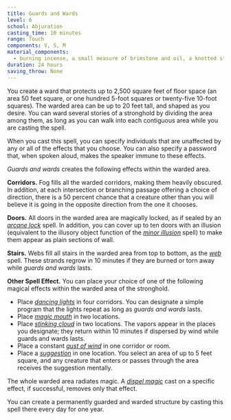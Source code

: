 ```yaml
---
title: Guards and Wards
level: 6
school: Abjuration
casting_time: 10 minutes
range: Touch
components: V, S, M
material_components:
  - burning incense, a small measure of brimstone and oil, a knotted string, a small amount of umber hulk blood, and a small silver rod worth at least 10 gp
duration: 24 hours
saving_throw: None
---
```


You create a ward that protects up to 2,500 square feet of floor space (an area 50 feet square, or one hundred 5-foot squares or twenty-five 10-foot squares). The warded area can be up to 20 feet tall, and shaped as you desire. You can ward several stories of a stronghold by dividing the area among them, as long as you can walk into each contiguous area while you are casting the spell.

When you cast this spell, you can specify individuals that are unaffected by any or all of the effects that you choose. You can also specify a password that, when spoken aloud, makes the speaker immune to these effects.

*Guards and wards* creates the following effects within the warded area.

**Corridors.** Fog fills all the warded corridors, making them heavily obscured. In addition, at each intersection or branching passage offering a choice of direction, there is a 50 percent chance that a creature other than you will believe it is going in the opposite direction from the one it chooses.

**Doors.** All doors in the warded area are magically locked, as if sealed by an *[arcane lock](/spells/arcane-lock/)* spell. In addition, you can cover up to ten doors with an illusion (equivalent to the illusory object function of the *[minor illusion](/spells/minor-illusion/)* spell) to make them appear as plain sections of wall.

**Stairs.** Webs fill all stairs in the warded area from top to bottom, as the *[web](/spells/web/)* spell. These strands regrow in 10 minutes if they are burned or torn away while *guards and wards* lasts.

**Other Spell Effect.** You can place your choice of one of the following magical effects within the warded area of the stronghold.

- Place *[dancing lights](/spells/dancing-lights/)* in four corridors. You can designate a simple program that the lights repeat as long as *guards and wards* lasts.
- Place *[magic mouth](/spells/magic-mouth/)* in two locations.
- Place *[stinking cloud](/spells/stinking-cloud/)* in two locations. The vapors appear in the places you designate; they return within 10 minutes if dispersed by wind while guards and wards lasts.
- Place a constant *[gust of wind](/spells/gust-of-wind/)* in one corridor or room.
- Place a *[suggestion](/spells/suggestion/)* in one location. You select an area of up to 5 feet square, and any creature that enters or passes through the area receives the suggestion mentally.

The whole warded area radiates magic. A *[dispel magic](/spells/dispel-magic/)* cast on a specific effect, if successful, removes only that effect.

You can create a permanently guarded and warded structure by casting this spell there every day for one year.
